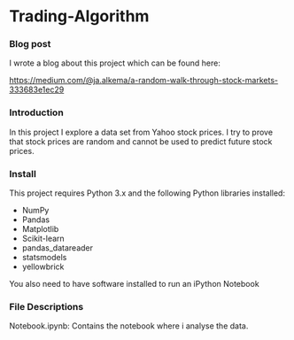 # Trading-Algorithm

### Blog post
I wrote a blog about this project which can be found here: 

https://medium.com/@ja.alkema/a-random-walk-through-stock-markets-333683e1ec29

### Introduction
In this project I explore a data set from Yahoo stock prices. I try to prove that stock prices are random and cannot be used to predict future stock prices.

### Install
This project requires Python 3.x and the following Python libraries installed:

* NumPy
* Pandas
* Matplotlib
* Scikit-learn
* pandas_datareader
* statsmodels
* yellowbrick

You also need to have software installed to run an iPython Notebook

### File Descriptions
Notebook.ipynb: Contains the notebook where i analyse the data.




